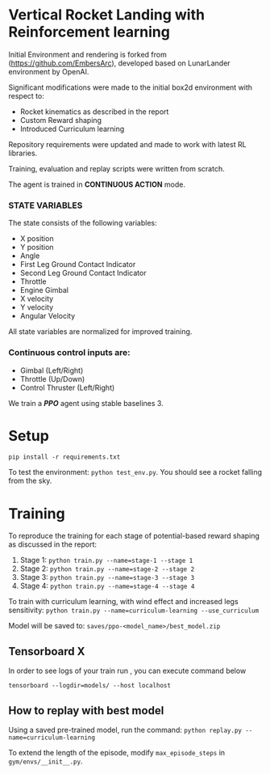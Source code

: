 # Vertical Rocket Landing with Reinforcement learning

Initial Environment and rendering is forked from (https://github.com/EmbersArc), developed based on LunarLander environment by OpenAI.

Significant modifications were made to the initial box2d environment with respect to: 
- Rocket kinematics as described in the report
- Custom Reward shaping
- Introduced Curriculum learning

Repository requirements were updated and made to work with latest RL libraries.

Training, evaluation and replay scripts were written from scratch.

The agent is trained in **CONTINUOUS ACTION** mode.

### STATE VARIABLES  
The state consists of the following variables:
  * X position  
  * Y position  
  * Angle  
  * First Leg Ground Contact Indicator  
  * Second Leg Ground Contact Indicator  
  * Throttle  
  * Engine Gimbal  
  * X velocity  
  * Y velocity  
  * Angular Velocity  
  
All state variables are normalized for improved training.

### Continuous control inputs are:
* Gimbal (Left/Right)
* Throttle (Up/Down)
* Control Thruster (Left/Right)

We train a ***PPO*** agent using stable baselines 3.

# Setup

`pip install -r requirements.txt`

To test the environment: `python test_env.py`. You should see a rocket falling from the sky.

# Training

To reproduce the training for each stage of potential-based reward shaping as discussed in the report:
1. Stage 1: `python train.py --name=stage-1 --stage 1`
2. Stage 2: `python train.py --name=stage-2 --stage 2`
3. Stage 3: `python train.py --name=stage-3 --stage 3`
4. Stage 4: `python train.py --name=stage-4 --stage 4`

To train with curriculum learning, with wind effect and increased legs sensitivity:
`python train.py --name=curriculum-learning --use_curriculum`

Model will be saved to: `saves/ppo-<model_name>/best_model.zip`

## Tensorboard X 

In order to see logs of your train run , you can execute command below

`tensorboard --logdir=models/ --host localhost`

## How to replay with best model

Using a saved pre-trained model, run the command: 
`python replay.py --name=curriculum-learning`

To extend the length of the episode, modify `max_episode_steps` in `gym/envs/__init__.py`.
